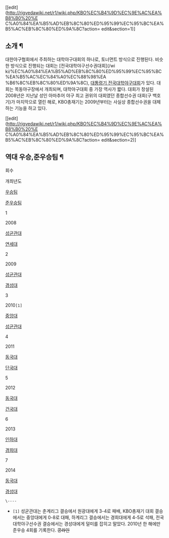 [[edit](http://rigvedawiki.net/r1/wiki.php/KBO%EC%B4%9D%EC%9E%AC%EA%B8%B0%20%E
C%A0%84%EA%B5%AD%EB%8C%80%ED%95%99%EC%95%BC%EA%B5%AC%EB%8C%80%ED%9A%8C?action=
edit&section=1)]

## 소개 ¶

  

대한야구협회에서 주최하는 대학야구대회의 하나로, 토너먼트 방식으로 진행된다. 비슷한 방식으로 진행되는 대회는 [전국대학야구선수권대회](/wi
ki/%EC%A0%84%EA%B5%AD%EB%8C%80%ED%95%99%EC%95%BC%EA%B5%AC%EC%84%A0%EC%88%98%EA
%B6%8C%EB%8C%80%ED%9A%8C), [대통령기 전국대학야구대회](%EB%8C%80%ED%86%B5%EB%A0%B9%EA%B8%B0%20%EC%A0%84%EA%B5%AD%EB%8C%80%ED%95%99%EC%95%BC%EA%B5%AC%EB%8C%80%ED%9A%8C.md)가 있다. 대회는 목동야구장에서 개최되며, 대학야구대회 중 가장 역사가 짧다. 대회가 창설된 2008년은 지난날 성인 아마추어 야구
최고 권위의 대회였던 종합선수권 대회(구 백호기)가 마지막으로 열린 해로, KBO총재기는 2009년부터는 사실상 종합선수권을 대체하는 기능을
하고 있다.

  

[[edit](http://rigvedawiki.net/r1/wiki.php/KBO%EC%B4%9D%EC%9E%AC%EA%B8%B0%20%E
C%A0%84%EA%B5%AD%EB%8C%80%ED%95%99%EC%95%BC%EA%B5%AC%EB%8C%80%ED%9A%8C?action=
edit&section=2)]

## 역대 우승,준우승팀 ¶

  

회수

개최년도

[우승팀](%EC%9A%B0%EC%8A%B9%ED%8C%80.md)

[준우승팀](%EC%A4%80%EC%9A%B0%EC%8A%B9%ED%8C%80.md)

1

2008

[성균관대](%EC%84%B1%EA%B7%A0%EA%B4%80%EB%8C%80.md)

[연세대](%EC%97%B0%EC%84%B8%EB%8C%80.md)

2

2009

[성균관대](%EC%84%B1%EA%B7%A0%EA%B4%80%EB%8C%80.md)

[경성대](%EA%B2%BD%EC%84%B1%EB%8C%80.md)

3

2010`[1]`

[중앙대](%EC%A4%91%EC%95%99%EB%8C%80.md)

[성균관대](%EC%84%B1%EA%B7%A0%EA%B4%80%EB%8C%80.md)

4

2011

[동국대](%EB%8F%99%EA%B5%AD%EB%8C%80.md)

[단국대](%EB%8B%A8%EA%B5%AD%EB%8C%80.md)

5

2012

[동국대](%EB%8F%99%EA%B5%AD%EB%8C%80.md)

[건국대](%EA%B1%B4%EA%B5%AD%EB%8C%80.md)

6

2013

[인하대](%EC%9D%B8%ED%95%98%EB%8C%80.md)

[경희대](%EA%B2%BD%ED%9D%AC%EB%8C%80.md)

7

2014

[동국대](%EB%8F%99%EA%B5%AD%EB%8C%80.md)

[경성대](%EA%B2%BD%EC%84%B1%EB%8C%80.md)

`\----`

  * `[1]` 성균관대는 춘계리그 결승에서 원광대에게 3-4로 패배, KBO총재기 대회 결승에서는 중앙대에게 0-8로 대패, 하계리그 결승에서는 경희대에게 4-5로 석패, 전국대학야구선수권 결승에서는 경성대에게 덜미를 잡히고 말았다. 2010년 한 해에만 준우승 4회를 기록한다. <del>콩라인</del>

